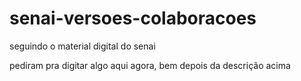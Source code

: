 # senai-versoes-colaboracoes
seguindo o material digital do senai

pediram pra digitar algo aqui agora, bem depois da descrição acima
